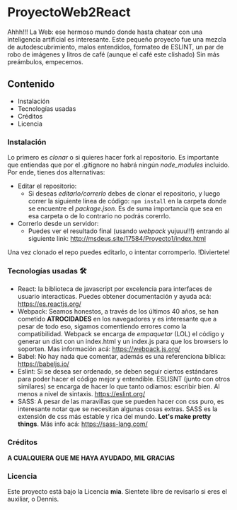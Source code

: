 # ProyectoWeb2React
Ahhh!!! La Web: ese hermoso mundo donde hasta chatear con una inteligencia artificial es interesante.
Este pequeño proyecto fue una mezcla de autodescubrimiento, malos entendidos, formateo de ESLINT, un par de robo de imágenes y litros de café (aunque el café este clishado)
Sin más preámbulos, empecemos.

## Contenido
* Instalación
* Tecnologías usadas
* Créditos
* Licencia

### Instalación 
Lo primero es *clonar* o si quieres hacer fork al repositorio. Es importante que entiendas que por el .gitignore no habrá ningún *node_modules* incluido. Por ende, tienes dos alternativas:
* Editar el repositorio:
  * Si deseas _editarlo/correrlo_ debes de clonar el repositorio, y luego correr la siguiente línea de código: `npm install` en la carpeta donde se encuentre el *package.json*. Es de suma importancia que sea en esa carpeta o de lo contrario no podrás corerrlo.
* Correrlo desde un servidor:
  * Puedes ver el resultado final (usando _webpack_ yujuuu!!!) entrando al siguiente link: http://msdeus.site/17584/Proyecto1/index.html

Una vez clonado el repo puedes editarlo, o intentar corromperlo. !Diviertete!

### Tecnologías usadas 🛠️
* React: la biblioteca de javascript por excelencia para interfaces de usuario interacticas. Puedes obtener documentación y ayuda acá: https://es.reactjs.org/
* Webpack: Seamos honestos, a través de los últimos 40 años, se han cometido **ATROCIDADES** en los navegadores y es interesante que a pesar de todo eso, sigamos comentiendo errores como la compatibilidad. Webpack se encarga de _empaquetar_ (LOL) el código y generar un dist con un index.html y un index.js para que los browsers lo soporten. Mas información acá: https://webpack.js.org/
* Babel: No hay nada que comentar, además es una referenciona bíblica: https://babeljs.io/
* Eslint: Si se desea ser ordenado, se deben seguir ciertos estándares para poder hacer el código mejor y entendible. ESLISNT (junto con otros similares) se encarga de hacer lo que tanto odiamos: escribir bien. Al menos a nivel de sintaxis. https://eslint.org/
* SASS: A pesar de las maravillas que se pueden hacer con css puro, es interesante notar que se necesitan algunas cosas extras. SASS es la extensión de css más estable y rica del mundo. **Let's make pretty things**. Más info acá: https://sass-lang.com/

### Créditos
**A CUALQUIERA QUE ME HAYA AYUDADO, MIL GRACIAS**

### Licencia
Este proyecto está bajo la Licencia **mia**. Sientete libre de revisarlo si eres el auxiliar, o Dennis. 

